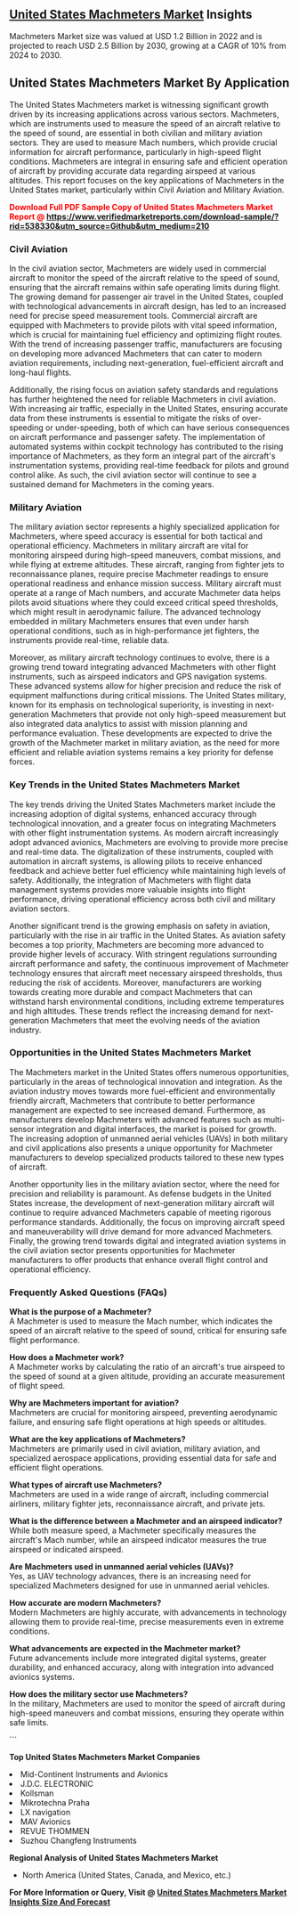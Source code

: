 <h2><a href="https://www.verifiedmarketreports.com/download-sample/?rid=538330&amp;utm_source=Github&amp;utm_medium=210" target="_blank">United States Machmeters Market</a> Insights</h2><p>Machmeters Market size was valued at USD 1.2 Billion in 2022 and is projected to reach USD 2.5 Billion by 2030, growing at a CAGR of 10% from 2024 to 2030.</p><p><h2>United States Machmeters Market By Application</h2><p>The United States Machmeters market is witnessing significant growth driven by its increasing applications across various sectors. Machmeters, which are instruments used to measure the speed of an aircraft relative to the speed of sound, are essential in both civilian and military aviation sectors. They are used to measure Mach numbers, which provide crucial information for aircraft performance, particularly in high-speed flight conditions. Machmeters are integral in ensuring safe and efficient operation of aircraft by providing accurate data regarding airspeed at various altitudes. This report focuses on the key applications of Machmeters in the United States market, particularly within Civil Aviation and Military Aviation. <b><p><span class=""><span style="color: #ff0000;"><strong>Download Full PDF Sample Copy of United States Machmeters Market Report</strong> @ </span><a href="https://www.verifiedmarketreports.com/download-sample/?rid=538330&amp;utm_source=Github&amp;utm_medium=210" target="_blank">https://www.verifiedmarketreports.com/download-sample/?rid=538330&amp;utm_source=Github&amp;utm_medium=210</a></span></p></b></p><h3>Civil Aviation</h3><p>In the civil aviation sector, Machmeters are widely used in commercial aircraft to monitor the speed of the aircraft relative to the speed of sound, ensuring that the aircraft remains within safe operating limits during flight. The growing demand for passenger air travel in the United States, coupled with technological advancements in aircraft design, has led to an increased need for precise speed measurement tools. Commercial aircraft are equipped with Machmeters to provide pilots with vital speed information, which is crucial for maintaining fuel efficiency and optimizing flight routes. With the trend of increasing passenger traffic, manufacturers are focusing on developing more advanced Machmeters that can cater to modern aviation requirements, including next-generation, fuel-efficient aircraft and long-haul flights. <p>Additionally, the rising focus on aviation safety standards and regulations has further heightened the need for reliable Machmeters in civil aviation. With increasing air traffic, especially in the United States, ensuring accurate data from these instruments is essential to mitigate the risks of over-speeding or under-speeding, both of which can have serious consequences on aircraft performance and passenger safety. The implementation of automated systems within cockpit technology has contributed to the rising importance of Machmeters, as they form an integral part of the aircraft's instrumentation systems, providing real-time feedback for pilots and ground control alike. As such, the civil aviation sector will continue to see a sustained demand for Machmeters in the coming years.<h3>Military Aviation</h3><p>The military aviation sector represents a highly specialized application for Machmeters, where speed accuracy is essential for both tactical and operational efficiency. Machmeters in military aircraft are vital for monitoring airspeed during high-speed maneuvers, combat missions, and while flying at extreme altitudes. These aircraft, ranging from fighter jets to reconnaissance planes, require precise Machmeter readings to ensure operational readiness and enhance mission success. Military aircraft must operate at a range of Mach numbers, and accurate Machmeter data helps pilots avoid situations where they could exceed critical speed thresholds, which might result in aerodynamic failure. The advanced technology embedded in military Machmeters ensures that even under harsh operational conditions, such as in high-performance jet fighters, the instruments provide real-time, reliable data.<p>Moreover, as military aircraft technology continues to evolve, there is a growing trend toward integrating advanced Machmeters with other flight instruments, such as airspeed indicators and GPS navigation systems. These advanced systems allow for higher precision and reduce the risk of equipment malfunctions during critical missions. The United States military, known for its emphasis on technological superiority, is investing in next-generation Machmeters that provide not only high-speed measurement but also integrated data analytics to assist with mission planning and performance evaluation. These developments are expected to drive the growth of the Machmeter market in military aviation, as the need for more efficient and reliable aviation systems remains a key priority for defense forces.<h3>Key Trends in the United States Machmeters Market</h3><p>The key trends driving the United States Machmeters market include the increasing adoption of digital systems, enhanced accuracy through technological innovation, and a greater focus on integrating Machmeters with other flight instrumentation systems. As modern aircraft increasingly adopt advanced avionics, Machmeters are evolving to provide more precise and real-time data. The digitalization of these instruments, coupled with automation in aircraft systems, is allowing pilots to receive enhanced feedback and achieve better fuel efficiency while maintaining high levels of safety. Additionally, the integration of Machmeters with flight data management systems provides more valuable insights into flight performance, driving operational efficiency across both civil and military aviation sectors. <p>Another significant trend is the growing emphasis on safety in aviation, particularly with the rise in air traffic in the United States. As aviation safety becomes a top priority, Machmeters are becoming more advanced to provide higher levels of accuracy. With stringent regulations surrounding aircraft performance and safety, the continuous improvement of Machmeter technology ensures that aircraft meet necessary airspeed thresholds, thus reducing the risk of accidents. Moreover, manufacturers are working towards creating more durable and compact Machmeters that can withstand harsh environmental conditions, including extreme temperatures and high altitudes. These trends reflect the increasing demand for next-generation Machmeters that meet the evolving needs of the aviation industry.<h3>Opportunities in the United States Machmeters Market</h3><p>The Machmeters market in the United States offers numerous opportunities, particularly in the areas of technological innovation and integration. As the aviation industry moves towards more fuel-efficient and environmentally friendly aircraft, Machmeters that contribute to better performance management are expected to see increased demand. Furthermore, as manufacturers develop Machmeters with advanced features such as multi-sensor integration and digital interfaces, the market is poised for growth. The increasing adoption of unmanned aerial vehicles (UAVs) in both military and civil applications also presents a unique opportunity for Machmeter manufacturers to develop specialized products tailored to these new types of aircraft. <p>Another opportunity lies in the military aviation sector, where the need for precision and reliability is paramount. As defense budgets in the United States increase, the development of next-generation military aircraft will continue to require advanced Machmeters capable of meeting rigorous performance standards. Additionally, the focus on improving aircraft speed and maneuverability will drive demand for more advanced Machmeters. Finally, the growing trend towards digital and integrated aviation systems in the civil aviation sector presents opportunities for Machmeter manufacturers to offer products that enhance overall flight control and operational efficiency.<h3>Frequently Asked Questions (FAQs)</h3><p><b>What is the purpose of a Machmeter?</b><br> A Machmeter is used to measure the Mach number, which indicates the speed of an aircraft relative to the speed of sound, critical for ensuring safe flight performance. </p><p><b>How does a Machmeter work?</b><br> A Machmeter works by calculating the ratio of an aircraft's true airspeed to the speed of sound at a given altitude, providing an accurate measurement of flight speed. </p><p><b>Why are Machmeters important for aviation?</b><br> Machmeters are crucial for monitoring airspeed, preventing aerodynamic failure, and ensuring safe flight operations at high speeds or altitudes. </p><p><b>What are the key applications of Machmeters?</b><br> Machmeters are primarily used in civil aviation, military aviation, and specialized aerospace applications, providing essential data for safe and efficient flight operations. </p><p><b>What types of aircraft use Machmeters?</b><br> Machmeters are used in a wide range of aircraft, including commercial airliners, military fighter jets, reconnaissance aircraft, and private jets. </p><p><b>What is the difference between a Machmeter and an airspeed indicator?</b><br> While both measure speed, a Machmeter specifically measures the aircraft's Mach number, while an airspeed indicator measures the true airspeed or indicated airspeed. </p><p><b>Are Machmeters used in unmanned aerial vehicles (UAVs)?</b><br> Yes, as UAV technology advances, there is an increasing need for specialized Machmeters designed for use in unmanned aerial vehicles. </p><p><b>How accurate are modern Machmeters?</b><br> Modern Machmeters are highly accurate, with advancements in technology allowing them to provide real-time, precise measurements even in extreme conditions. </p><p><b>What advancements are expected in the Machmeter market?</b><br> Future advancements include more integrated digital systems, greater durability, and enhanced accuracy, along with integration into advanced avionics systems. </p><p><b>How does the military sector use Machmeters?</b><br> In the military, Machmeters are used to monitor the speed of aircraft during high-speed maneuvers and combat missions, ensuring they operate within safe limits. </p>```</p><p><strong>Top United States Machmeters Market Companies</strong></p><div data-test-id=""><p><li>Mid-Continent Instruments and Avionics</li><li> J.D.C. ELECTRONIC</li><li> Kollsman</li><li> Mikrotechna Praha</li><li> LX navigation</li><li> MAV Avionics</li><li> REVUE THOMMEN</li><li> Suzhou Changfeng Instruments</li></p><div><strong>Regional Analysis of&nbsp;United States Machmeters Market</strong></div><ul><li dir="ltr"><p dir="ltr">North America&nbsp;(United States, Canada, and Mexico, etc.)</p></li></ul><p><strong>For More Information or Query, Visit @&nbsp;</strong><strong><a href="https://www.verifiedmarketreports.com/product/machmeters-market-size-and-forecast/?utm_source=Github&amp;utm_medium=210" target="_blank">United States Machmeters Market Insights Size And Forecast</a></strong></p></div>
